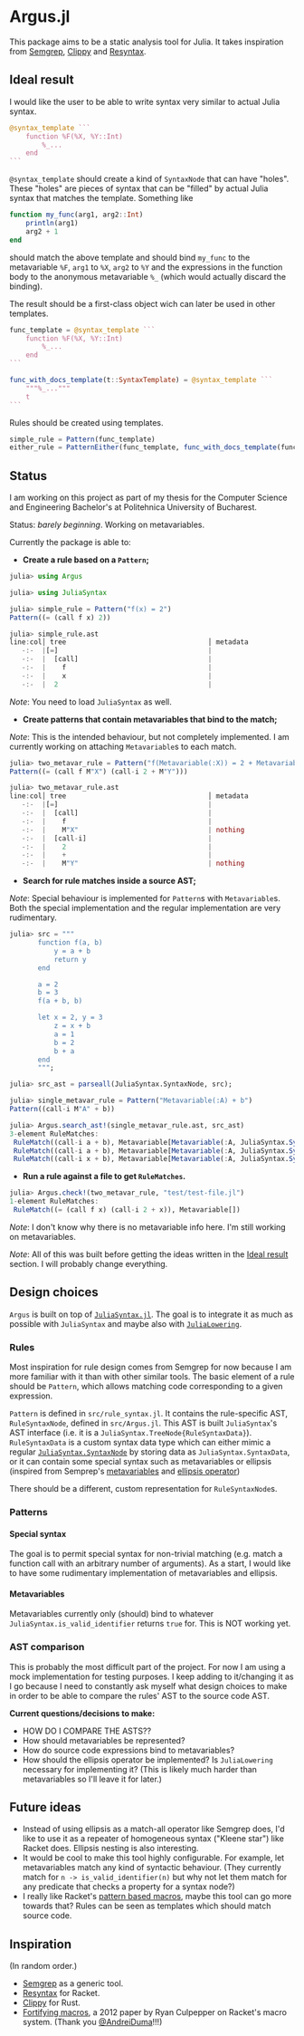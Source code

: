 # Argus.jl

This package aims to be a static analysis tool for Julia. It takes
inspiration from [Semgrep](https://github.com/semgrep/semgrep),
[Clippy](https://github.com/rust-lang/rust-clippy) and
[Resyntax](https://docs.racket-lang.org/resyntax/).


## Ideal result

I would like the user to be able to write syntax very similar to
actual Julia syntax.

~~~julia
@syntax_template ```
	function %F(%X, %Y::Int)
		%_...
	end
```
~~~

`@syntax_template` should create a kind of `SyntaxNode` that can have
"holes". These "holes" are pieces of syntax that can be "filled" by
actual Julia syntax that matches the template. Something like
```julia
function my_func(arg1, arg2::Int)
	println(arg1)
	arg2 + 1
end
```
should match the above template and should bind `my_func` to the
metavariable `%F`, `arg1` to `%X`, `arg2` to `%Y` and the expressions
in the function body to the anonymous metavariable `%_` (which would
actually discard the binding).

The result should be a first-class object wich can later be used in
other templates.

~~~julia
func_template = @syntax_template ```
	function %F(%X, %Y::Int)
		%_...
	end
```

func_with_docs_template(t::SyntaxTemplate) = @syntax_template ```
	"""%_..."""
	t
```
~~~

Rules should be created using templates.

```julia
simple_rule = Pattern(func_template)
either_rule = PatternEither(func_template, func_with_docs_template(func_template))
```


## Status

I am working on this project as part of my thesis for the Computer
Science and Engineering Bachelor's at Politehnica University of
Bucharest.

Status: _barely beginning_. Working on metavariables.

Currently the package is able to:

- **Create a rule based on a `Pattern`;**

```julia
julia> using Argus

julia> using JuliaSyntax

julia> simple_rule = Pattern("f(x) = 2")
Pattern((= (call f x) 2))

julia> simple_rule.ast
line:col│ tree                                   │ metadata
   -:-  |[=]                                     |
   -:-  |  [call]                                |
   -:-  |    f                                   |
   -:-  |    x                                   |
   -:-  |  2                                     |
```

_Note_: You need to load `JuliaSyntax` as well.

- **Create patterns that contain metavariables that bind to the match;**

_Note_: This is the intended behaviour, but not completely
implemented. I am currently working on attaching `Metavariable`s to
each match.

```julia
julia> two_metavar_rule = Pattern("f(Metavariable(:X)) = 2 + Metavariable(:Y)")
Pattern((= (call f M"X") (call-i 2 + M"Y")))

julia> two_metavar_rule.ast
line:col│ tree                                   │ metadata
   -:-  |[=]                                     |
   -:-  |  [call]                                |
   -:-  |    f                                   |
   -:-  |    M"X"                                | nothing
   -:-  |  [call-i]                              |
   -:-  |    2                                   |
   -:-  |    +                                   |
   -:-  |    M"Y"                                | nothing
```

- **Search for rule matches inside a source AST;**

_Note_: Special behaviour is implemented for `Pattern`s with
`Metavariable`s. Both the special implementation and the regular
implementation are very rudimentary.

```julia
julia> src = """
       function f(a, b)
           y = a + b
           return y
       end

       a = 2
       b = 3
       f(a + b, b)

       let x = 2, y = 3
           z = x + b
           a = 1
           b = 2
           b + a
       end
       """;

julia> src_ast = parseall(JuliaSyntax.SyntaxNode, src);

julia> single_metavar_rule = Pattern("Metavariable(:A) + b")
Pattern((call-i M"A" + b))

julia> Argus.search_ast!(single_metavar_rule.ast, src_ast)
3-element RuleMatches:
 RuleMatch((call-i a + b), Metavariable[Metavariable(:A, JuliaSyntax.SyntaxData(SourceFile("function f(a, b)\n    y = a + b\n    return y\nend\n\na = 2\nb = 3\nf(a + b, b)\n\nlet x = 2, y = 3\n    z = x + b\n    a = 1\n    b = 2\n    b + a\nend\n", 0, nothing, 1, [1, 18, 32, 45, 49, 50, 56, 62, 74, 75, 92, 106, 116, 126, 136, 140]), JuliaSyntax.GreenNode{JuliaSyntax.SyntaxHead}(JuliaSyntax.SyntaxHead(K"Identifier", 0x0000), 0x00000001, ()), 26, :a))])
 RuleMatch((call-i a + b), Metavariable[Metavariable(:A, JuliaSyntax.SyntaxData(SourceFile("function f(a, b)\n    y = a + b\n    return y\nend\n\na = 2\nb = 3\nf(a + b, b)\n\nlet x = 2, y = 3\n    z = x + b\n    a = 1\n    b = 2\n    b + a\nend\n", 0, nothing, 1, [1, 18, 32, 45, 49, 50, 56, 62, 74, 75, 92, 106, 116, 126, 136, 140]), JuliaSyntax.GreenNode{JuliaSyntax.SyntaxHead}(JuliaSyntax.SyntaxHead(K"Identifier", 0x0000), 0x00000001, ()), 64, :a))])
 RuleMatch((call-i x + b), Metavariable[Metavariable(:A, JuliaSyntax.SyntaxData(SourceFile("function f(a, b)\n    y = a + b\n    return y\nend\n\na = 2\nb = 3\nf(a + b, b)\n\nlet x = 2, y = 3\n    z = x + b\n    a = 1\n    b = 2\n    b + a\nend\n", 0, nothing, 1, [1, 18, 32, 45, 49, 50, 56, 62, 74, 75, 92, 106, 116, 126, 136, 140]), JuliaSyntax.GreenNode{JuliaSyntax.SyntaxHead}(JuliaSyntax.SyntaxHead(K"Identifier", 0x0000), 0x00000001, ()), 100, :x))])
```

- **Run a rule against a file to get `RuleMatches`.**

```julia
julia> Argus.check!(two_metavar_rule, "test/test-file.jl")
1-element RuleMatches:
 RuleMatch((= (call f x) (call-i 2 + x)), Metavariable[])
```

_Note_: I don't know why there is no metavariable info here. I'm still
working on metavariables.

_Note_: All of this was built before getting the ideas written in the
[Ideal result](#ideal-result) section. I will probably change
everything.


## Design choices

`Argus` is built on top of
[`JuliaSyntax.jl`](https://github.com/JuliaLang/JuliaSyntax.jl). The
goal is to integrate it as much as possible with `JuliaSyntax` and
maybe also with
[`JuliaLowering`](https://github.com/c42f/JuliaLowering.jl).

### Rules

Most inspiration for rule design comes from Semgrep for now because I
am more familiar with it than with other similar tools. The basic
element of a rule should be `Pattern`, which allows matching code
corresponding to a given expression.

`Pattern` is defined in `src/rule_syntax.jl`. It contains the
rule-specific AST, `RuleSyntaxNode`, defined in `src/Argus.jl`. This
AST is built `JuliaSyntax`'s AST interface (i.e. it is a
`JuliaSyntax.TreeNode{RuleSyntaxData}`). `RuleSyntaxData` is a custom
syntax data type which can either mimic a regular
[`JuliaSyntax.SyntaxNode`](https://julialang.github.io/JuliaSyntax.jl/dev/api/#JuliaSyntax.SyntaxNode)
by storing data as `JuliaSyntax.SyntaxData`, or it can contain some
special syntax such as metavariables or ellipsis (inspired from
Semprep's
[metavariables](https://semgrep.dev/docs/writing-rules/pattern-syntax#metavariables)
and [ellipsis
operator](https://semgrep.dev/docs/writing-rules/pattern-syntax#ellipsis-operator))

There should be a different, custom representation for
`RuleSyntaxNode`s.

### Patterns

#### Special syntax

The goal is to permit special syntax for non-trivial matching
(e.g. match a function call with an arbitrary number of arguments). As
a start, I would like to have some rudimentary implementation of
metavariables and ellipsis.

#### Metavariables

Metavariables currently only (should) bind to whatever
`JuliaSyntax.is_valid_identifier` returns `true` for. This is NOT
working yet.

### AST comparison

This is probably the most difficult part of the project. For now I am
using a mock implementation for testing purposes. I keep adding to
it/changing it as I go because I need to constantly ask myself what
design choices to make in order to be able to compare the rules' AST
to the source code AST.

**Current questions/decisions to make:**

- HOW DO I COMPARE THE ASTS??
- How should metavariables be represented?
- How do source code expressions bind to metavariables?
- How should the ellipsis operator be implemented? Is `JuliaLowering`
  necessary for implementing it? (This is likely much harder than
  metavariables so I'll leave it for later.)


## Future ideas

- Instead of using ellipsis as a match-all operator like Semgrep does,
  I'd like to use it as a repeater of homogeneous syntax ("Kleene
  star") like Racket does. Ellipsis nesting is also interesting.
- It would be cool to make this tool highly configurable. For example,
  let metavariables match any kind of syntactic behaviour. (They
  currently match for `n -> is_valid_identifier(n)` but why not let
  them match for any predicate that checks a property for a syntax
  node?)
- I really like Racket's [pattern based
  macros](https://docs.racket-lang.org/guide/pattern-macros.html),
  maybe this tool can go more towards that? Rules can be seen as
  templates which should match source code.


## Inspiration

(In random order.)

- [Semgrep](https://semgrep.dev/docs/writing-rules/overview) as a
  generic tool.
- [Resyntax](https://docs.racket-lang.org/resyntax/index.html) for
  Racket.
- [Clippy](https://doc.rust-lang.org/clippy/) for Rust.
- [Fortifying
  macros](https://www2.ccs.neu.edu/racket/pubs/c-jfp12.pdf), a 2012
  paper by Ryan Culpepper on Racket's macro system. (Thank you
  [@AndreiDuma](https://github.com/AndreiDuma)!!!)
